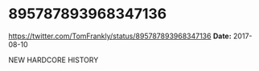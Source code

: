 # 895787893968347136
https://twitter.com/TomFrankly/status/895787893968347136
**Date:** 2017-08-10

NEW HARDCORE HISTORY
